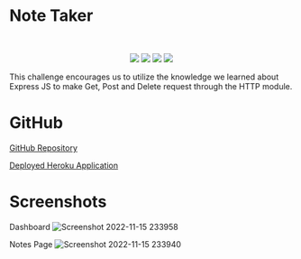# Note Taker

</br>
  <p align="center">
    <img src="https://img.shields.io/github/languages/count/Gareth-Kwan/note-taker?style=for-the-badge"  />
    <img src="https://img.shields.io/github/languages/top/Gareth-Kwan/note-taker?style=for-the-badge"  />
    <img src="https://img.shields.io/github/repo-size/Gareth-Kwan/note-taker?style=for-the-badge"  />   
    <!-- <img src="https://img.shields.io/tokei/lines/github/Gareth0201/note-taker?style=for-the-badge"  /> -->
    <img src="https://img.shields.io/github/last-commit/Gareth-Kwan/note-taker?style=for-the-badge" />  
        
  </p>

This challenge encourages us to utilize the knowledge we learned about Express JS to make Get, Post and Delete request through the HTTP module.

# GitHub

[GitHub Repository](https://github.com/Gareth-Kwan/note-taker)

[Deployed Heroku Application](https://gareth-note-taker.herokuapp.com/)

# Screenshots

Dashboard
![Screenshot 2022-11-15 233958](https://user-images.githubusercontent.com/108771904/202085578-0492cd84-7c02-4eed-b76e-1b22c7ff8f30.jpg)

Notes Page
![Screenshot 2022-11-15 233940](https://user-images.githubusercontent.com/108771904/202085607-88dcec9c-7da8-4ee0-bdbc-7b4beda3c3c2.jpg)

